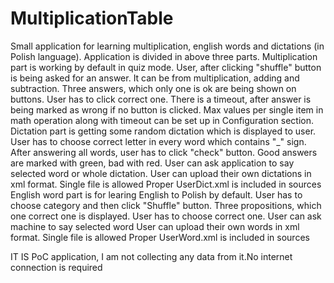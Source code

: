 # MultiplicationTable
Small application for learning multiplication, english words and dictations (in Polish language).
Application is divided in above three parts.
Multiplication part is working by default in quiz mode. User, after clicking "shuffle" button is being asked
for an answer. It can be from multiplication, adding and subtraction. Three answers, which only one is ok are being
shown on buttons. User has to click correct one. There is a timeout, after answer is being marked as wrong if no button is clicked.
Max values per single item in math operation along with timeout can be set up in Configuration section.
Dictation part is getting some random dictation which is displayed to user. User has to choose correct letter in every word which contains
"_" sign. After answering all words, user has to click "check" button. Good answers are marked with green, bad with red.
User can ask application to say selected word or whole dictation.
User can upload their own dictations in xml format. Single file is allowed
Proper UserDict.xml is included in sources
English word part is for learing English to Polish by default. User has to choose category and then click "Shuffle" button.
Three propositions, which one correct one is displayed. User has to choose correct one. User can ask machine to say selected word
User can upload their own words in xml format. Single file is allowed
Proper UserWord.xml is included in sources

IT IS PoC application, I am not collecting any data from it.No internet connection is required
